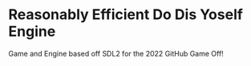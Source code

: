 # Reasonably Efficient Do Dis Yoself Engine
Game and Engine based off SDL2 for the 2022 GitHub Game Off!
